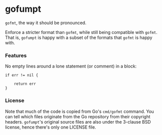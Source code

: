 # gofumpt

`gofmt`, the way it should be pronounced.

Enforce a stricter format than `gofmt`, while still being compatible with
`gofmt`. That is, `gofumpt` is happy with a subset of the formats that `gofmt`
is happy with.

### Features

No empty lines around a lone statement (or comment) in a block:

```
if err != nil {

	return err
}
```

### License

Note that much of the code is copied from Go's `cmd/gofmt` command. You can tell
which files originate from the Go repository from their copyright headers.
`gofumpt`'s original source files are also under the 3-clause BSD license, hence
there's only one LICENSE file.
